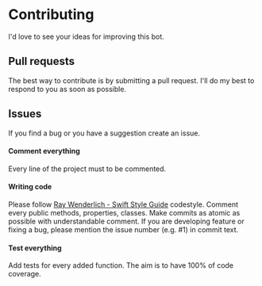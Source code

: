 Contributing
============
I'd love to see your ideas for improving this bot.

## Pull requests
The best way to contribute is by submitting a pull request.
I'll do my best to respond to you as soon as possible.

## Issues
If you find a bug or you have a suggestion create an issue.

#### Comment everything
Every line of the project must to be commented.

#### Writing code
Please follow [Ray Wenderlich - Swift Style Guide](https://github.com/raywenderlich/swift-style-guide#correctness) codestyle. Comment every public methods, properties, classes. Make commits as atomic as possible with understandable comment. If you are developing feature or fixing a bug, please mention the issue number (e.g. #1) in commit text.

#### Test everything
Add tests for every added function. The aim is to have 100% of code coverage.
